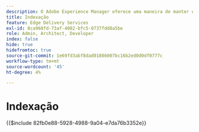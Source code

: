 ```yaml
---
description: O Adobe Experience Manager oferece uma maneira de manter um índice de todas as páginas publicadas em uma seção específica do site. Normalmente, isso é usado para criar listas, feeds e habilitar casos de uso de pesquisa e filtragem para suas páginas ou fragmentos de conteúdo.
title: Indexação
feature: Edge Delivery Services
exl-id: 8ca968fd-73af-4082-bfc5-0737fdd8a5be
role: Admin, Architect, Developer
index: false
hide: true
hidefromtoc: true
source-git-commit: 1e69fd3abf8dad01886007bc16b2ed0d0df0777c
workflow-type: tm+mt
source-wordcount: '45'
ht-degree: 4%

---
```


# Indexação

{{$include 82fb0e88-5928-4988-9a04-e7da76b3352e}}
